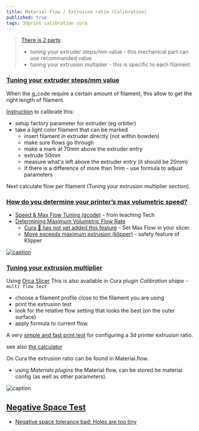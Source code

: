 ```yaml
---
title: Material Flow / Extrusion ratio (Calibration)
published: true
tags: 3dprint calibration cura
---
```

> [There is 2 parts](https://mattshub.com/blogs/blog/extruder-calibration):  
> - tuning your extruder steps/mm value - this mechanical part can use recommanded value  
> - tuning your extrusion multiplier - this is specific to each filament  

### [Tuning your extruder steps/mm value ](https://www.youtube.com/watch?v=W901s6zTwiw)

When the g_code require a certain amount of filament, this allow to get the right length of filament.

[Instruction](https://youtu.be/W901s6zTwiw?feature=shared&t=140) to calibrate this:

- setup factory parameter for extruder (eg orbiter)
- take a light color filament that can be marked
	- insert filament in extruder directly (not within bowden)
    - make sure flows go through
    - make a mark at 70mm above the extruder entry
    - extrude 50mm
    - measure what's left above the extruder entry (it should be 20mm)
    - if there is a difference of more than 1mm - use formula to adjust parameters 
    
Next calculate flow per filament (Tuning your extrusion multiplier section).

### [How do you determine your printer’s max volumetric speed?](https://klipper.discourse.group/t/how-do-you-calibrate-determine-your-printers-max-volumetric-speed/5553)

- [Speed & Max Flow Tuning (gcode)](https://teachingtechyt.github.io/calibration.html#speed) - from teaching Tech
- [Determining Maximum Volumetric Flow Rate ](https://ellis3dp.com/Print-Tuning-Guide/articles/determining_max_volumetric_flow_rate.html)
	- [Cura :page_facing_up: has not yet added this feature](https://github.com/Ultimaker/Cura/issues/5248) - Set Max Flow in your slicer. 
    - [Move exceeds maximum extrusion (klipper)](https://klipper.discourse.group/t/h-move-exceeds-maximum-extrusion/1189) - safety feature of Klipper

[![caption](https://teachingtechyt.github.io/img/speeddiagram.jpg) ](https://teachingtechyt.github.io/calibration.html#speed)

### [Tuning your extrusion multiplier](https://youtu.be/W901s6zTwiw?feature=shared&t=382)

Using [Orca Slicer](https://github.com/SoftFever/OrcaSlicer/wiki/Calibration) 
This is also available in Cura plugin _Calibration shape_ - `multi flow test`

- choose a filament profile close to the filament you are using
- print the extrusion test
- look for the relative flow setting that looks the best (on the outer surface)
- apply formula to current flow.

A very [simple and fast print test](https://www.thingiverse.com/thing:1622868) for configuring a 3d printer extrusion ratio. 

see also [the calculator](https://docs.google.com/spreadsheets/d/11wnlCU2EVHg3Nl7GxisAegoGicogK_QTkMjRavwx0ME/edit#gid=0)

On Cura the extrusion ratio can be found in Material.flow.
- using _Materials plugins_ the Material flow, can be stored be material config (as well as other parameters).

![caption](https://cdn.thingiverse.com/renders/11/c2/95/b9/69/061304fbd5a1101cb5cfe3cc23979c49_preview_featured.jpg)

## [Negative Space Test](https://www.matterhackers.com/articles/top-ten-prints-to-calibrate-your-3d-printer)
- [Negative space tolerance bad: Holes are too tiny](https://www.reddit.com/r/FixMyPrint/comments/4acmp5/negative_space_tolerance_bad_holes_are_too_tiny/)
